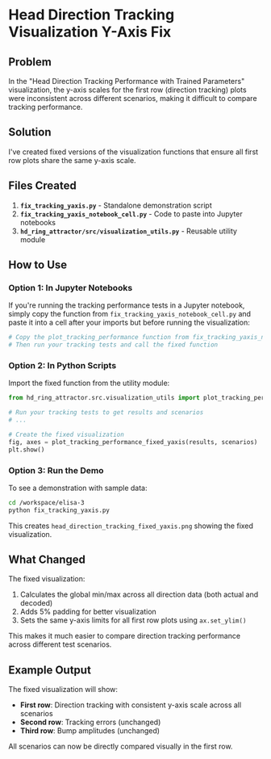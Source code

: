 # Head Direction Tracking Visualization Y-Axis Fix

## Problem
In the "Head Direction Tracking Performance with Trained Parameters" visualization, the y-axis scales for the first row (direction tracking) plots were inconsistent across different scenarios, making it difficult to compare tracking performance.

## Solution
I've created fixed versions of the visualization functions that ensure all first row plots share the same y-axis scale.

## Files Created

1. **`fix_tracking_yaxis.py`** - Standalone demonstration script
2. **`fix_tracking_yaxis_notebook_cell.py`** - Code to paste into Jupyter notebooks
3. **`hd_ring_attractor/src/visualization_utils.py`** - Reusable utility module

## How to Use

### Option 1: In Jupyter Notebooks

If you're running the tracking performance tests in a Jupyter notebook, simply copy the function from `fix_tracking_yaxis_notebook_cell.py` and paste it into a cell after your imports but before running the visualization:

```python
# Copy the plot_tracking_performance function from fix_tracking_yaxis_notebook_cell.py
# Then run your tracking tests and call the fixed function
```

### Option 2: In Python Scripts

Import the fixed function from the utility module:

```python
from hd_ring_attractor.src.visualization_utils import plot_tracking_performance_fixed_yaxis

# Run your tracking tests to get results and scenarios
# ...

# Create the fixed visualization
fig, axes = plot_tracking_performance_fixed_yaxis(results, scenarios)
plt.show()
```

### Option 3: Run the Demo

To see a demonstration with sample data:

```bash
cd /workspace/elisa-3
python fix_tracking_yaxis.py
```

This creates `head_direction_tracking_fixed_yaxis.png` showing the fixed visualization.

## What Changed

The fixed visualization:
1. Calculates the global min/max across all direction data (both actual and decoded)
2. Adds 5% padding for better visualization
3. Sets the same y-axis limits for all first row plots using `ax.set_ylim()`

This makes it much easier to compare direction tracking performance across different test scenarios.

## Example Output

The fixed visualization will show:
- **First row**: Direction tracking with consistent y-axis scale across all scenarios
- **Second row**: Tracking errors (unchanged)  
- **Third row**: Bump amplitudes (unchanged)

All scenarios can now be directly compared visually in the first row. 